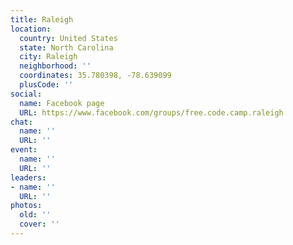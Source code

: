 ```yaml
---
title: Raleigh
location:
  country: United States
  state: North Carolina
  city: Raleigh
  neighborhood: ''
  coordinates: 35.780398, -78.639099
  plusCode: ''
social:
  name: Facebook page
  URL: https://www.facebook.com/groups/free.code.camp.raleigh
chat:
  name: ''
  URL: ''
event:
  name: ''
  URL: ''
leaders:
- name: ''
  URL: ''
photos:
  old: ''
  cover: ''
---
```

